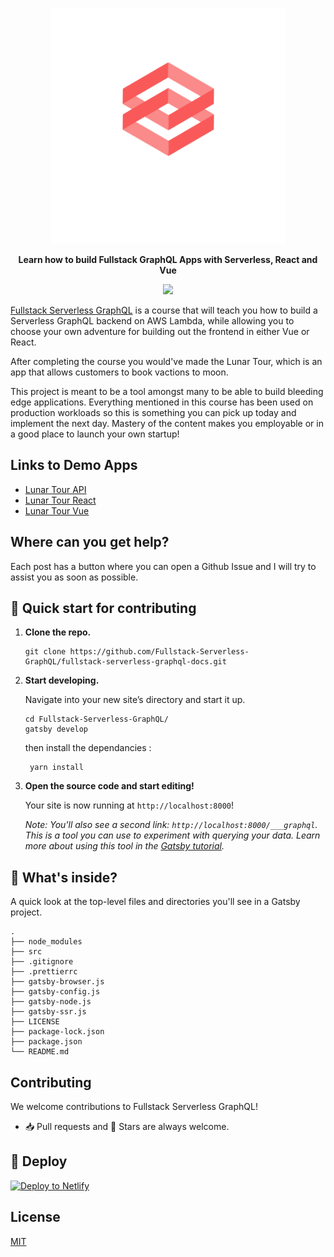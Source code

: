 <p align="center">
  <a href="https://serverless-stack.com/">
    <img alt="fsgql" src="https://github.com/Fullstack-Serverless-GraphQL/fullstack-serverless-graphql-docs/raw/master/src/images/fsgql_logo.png" width="377" />
  </a>
</p>

<p align="center">
  <b>Learn how to build Fullstack GraphQL Apps with Serverless, React and Vue</b>
</p>

<p align="center">
<img src="https://img.shields.io/github/license/Fullstack-Serverless-GraphQL/fullstack-serverless-graphql-docs" />
</p>

[Fullstack Serverless GraphQL](https://fullstack-serverless-graphql.netlify.app/) is a course that will teach you how to build a Serverless GraphQL backend on AWS Lambda, while allowing you to choose your own adventure for building out the frontend in either Vue or React.

After completing the course you would've made the Lunar Tour, which is an app that allows customers to book vactions to moon.

This project is meant to be a tool amongst many to be able to build bleeding edge applications. Everything mentioned in this course has been used on production workloads so this is something you can pick up today and implement the next day. Mastery of the content makes you employable or in a good place to launch your own startup!

## Links to Demo Apps

- [Lunar Tour API](https://github.com/Fullstack-Serverless-GraphQL/lunar-tour-api)
- [Lunar Tour React](https://github.com/Fullstack-Serverless-GraphQL/lunar-tour-react)
- [Lunar Tour Vue](https://github.com/Fullstack-Serverless-GraphQL/lunar-tour-frontend)

## Where can you get help?

Each post has a button where you can open a Github Issue and I will try to assist you as soon as possible.

## 🚀 Quick start for contributing

1.  **Clone the repo.**


    ```shell
    git clone https://github.com/Fullstack-Serverless-GraphQL/fullstack-serverless-graphql-docs.git
    ```

2.  **Start developing.**

    Navigate into your new site’s directory and start it up.

    ```shell
    cd Fullstack-Serverless-GraphQL/
    gatsby develop
    ```

    then install the dependancies :

    ```shell
     yarn install
    ```

1.  **Open the source code and start editing!**

    Your site is now running at `http://localhost:8000`!

    _Note: You'll also see a second link: _`http://localhost:8000/___graphql`_. This is a tool you can use to experiment with querying your data. Learn more about using this tool in the [Gatsby tutorial](https://www.gatsbyjs.org/tutorial/part-five/#introducing-graphiql)._

## 🧐 What's inside?

A quick look at the top-level files and directories you'll see in a Gatsby project.

    .
    ├── node_modules
    ├── src
    ├── .gitignore
    ├── .prettierrc
    ├── gatsby-browser.js
    ├── gatsby-config.js
    ├── gatsby-node.js
    ├── gatsby-ssr.js
    ├── LICENSE
    ├── package-lock.json
    ├── package.json
    └── README.md

## Contributing

We welcome contributions to Fullstack Serverless GraphQL!

- 📥 Pull requests and 🌟 Stars are always welcome.

## 💫 Deploy

[![Deploy to Netlify](https://www.netlify.com/img/deploy/button.svg)](https://github.com/Fullstack-Serverless-GraphQL/fullstack-serverless-graphql-docs.git)

## License

[MIT](https://github.com/Fullstack-Serverless-GraphQL/fullstack-serverless-graphql-docs/blob/master/LICENSE)
